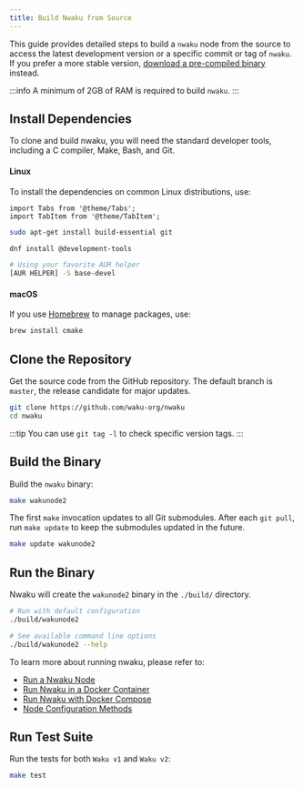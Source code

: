 ```yaml
---
title: Build Nwaku from Source
---
```


This guide provides detailed steps to build a `nwaku` node from the source to access the latest development version or a specific commit or tag of `nwaku`. If you prefer a more stable version, [download a pre-compiled binary](https://github.com/waku-org/nwaku/tags) instead.

:::info
A minimum of 2GB of RAM is required to build `nwaku`.
:::

## Install Dependencies

To clone and build nwaku, you will need the standard developer tools, including a C compiler, Make, Bash, and Git.

#### Linux

To install the dependencies on common Linux distributions, use:

```mdx-code-block
import Tabs from '@theme/Tabs';
import TabItem from '@theme/TabItem';
```

<Tabs>
<TabItem value="debian" label="Debian and Ubuntu">

```bash
sudo apt-get install build-essential git
```

</TabItem>
<TabItem value="fedora" label="Fedora">

```bash
dnf install @development-tools
```

</TabItem>
<TabItem value="arch" label="Arch Linux">

```bash
# Using your favorite AUR helper
[AUR HELPER] -S base-devel
```

</TabItem>
</Tabs>

#### macOS

If you use [Homebrew](https://brew.sh/) to manage packages, use:

```bash
brew install cmake
```

## Clone the Repository

Get the source code from the GitHub repository. The default branch is `master`, the release candidate for major updates.

```bash
git clone https://github.com/waku-org/nwaku
cd nwaku
```

:::tip
You can use `git tag -l` to check specific version tags.
:::

## Build the Binary

Build the `nwaku` binary:

```bash
make wakunode2
```

The first `make` invocation updates to all Git submodules. After each `git pull`, run `make update` to keep the submodules updated in the future.

```bash
make update wakunode2
```

## Run the Binary

Nwaku will create the `wakunode2` binary in the `./build/` directory.

```bash
# Run with default configuration
./build/wakunode2

# See available command line options
./build/wakunode2 --help
```

To learn more about running nwaku, please refer to:

- [Run a Nwaku Node](/guides/run-nwaku-node#run-the-node)
- [Run Nwaku in a Docker Container](/guides/nwaku/run-docker)
- [Run Nwaku with Docker Compose](/guides/nwaku/run-docker-compose)
- [Node Configuration Methods](/guides/reference/node-config-methods)

## Run Test Suite

Run the tests for both `Waku v1` and `Waku v2`:

```bash
make test
```